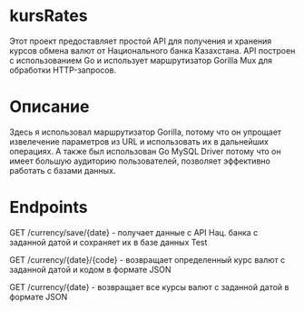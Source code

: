 # kursRates
Этот проект предоставляет простой API для получения и хранения курсов обмена валют от Национального банка Казахстана. API построен с использованием Go и использует маршрутизатор Gorilla Mux для обработки HTTP-запросов.

# Описание
Здесь я использовал маршрутизатор Gorilla, потому что он упрощает извелечение параметров из URL и использовать их в дальнейших операциях. А также был использован Go MySQL Driver потому что он имеет большую аудиторию пользователей, позволяет эффективно работать с базами данных.

# Endpoints
GET /currency/save/{date} - получает данные с API Нац. банка с заданной датой и сохраняет их в базе данных Test <br />

GET /currency/{date}/{code} - возвращает определенный курс валют с заданной датой и кодом в формате JSON <br />

GET /currency/{date} - возвращает все курсы валют с заданной датой в формате JSON

